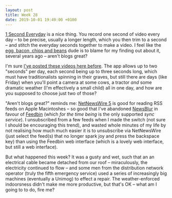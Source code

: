 ```yaml
---
layout: post
title: Week 28
date: 2019-10-01 19:49:00 +0100
---
```


[1 Second Everyday](https://1se.co/) is a nice thing.
You record one second of video every day – to be precise, usually a longer length, which you then trim to a second – and stitch the everyday seconds together to make a video.
I feel like the [egg, bacon, chips and beans](https://russelldavies.typepad.com/eggbaconchipsandbeans/) dude is to blame for my finding out about it, several years ago – aren't blogs great?

I'm sure [I've posted these videos here before](/2019/03/january-and-february-2019).
The app allows up to two "seconds" per day, each second being up to three seconds long, which must have traditionalists spinning in their graves, but still there are days (like Friday) when you'll point a camera at some cows, a tractor _and_ some dramatic weather (I'm effectively a small child) all in one day, and how are you supposed to choose just two of those?

"Aren't blogs great?" reminds me: [NetNewsWire 5](https://ranchero.com/netnewswire/) is good for reading RSS feeds on Apple Macintoshes – so good that I've abandoned [NewsBlur](https://newsblur.com) in favour of [Feedbin](https://feedbin.com/) (which _for the time being_ is the only supported _sync service_).
I unsubscribed from a few feeds when I made the switch (not sure I should be encouraging this trend), and wasted whole minutes of my life by not realising how much much easier it is to unsubscribe via NetNewsWire (just select the feed(s) that no longer spark joy and press the backspace key) than using the Feedbin web interface (which is a lovely web interface, but still a web interface).

But what happened this week?
It was a gusty and wet, such that an an electrical cable became detached from our roof – miraculously, the electricity continued to flow – and some men from the distribution network operator (truly the fifth emergency service) used a series of increasingly big machines (eventually a Unimog) to effect a repair.
The weather-enforced indoorsness didn't make me more productive, but that's OK – what am I going to to do, fire me?
